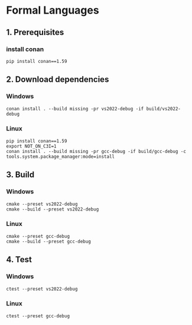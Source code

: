 # Formal Languages

## 1. Prerequisites

### install conan
````
pip install conan==1.59
````

## 2. Download dependencies

###  Windows
````
conan install . --build missing -pr vs2022-debug -if build/vs2022-debug
 ````
###  Linux
````
pip install conan==1.59
export NOT_ON_C3I=1
conan install . --build missing -pr gcc-debug -if build/gcc-debug -c  tools.system.package_manager:mode=install
 ````
## 3. Build
### Windows
````
cmake --preset vs2022-debug
cmake --build --preset vs2022-debug
````
### Linux
````
cmake --preset gcc-debug
cmake --build --preset gcc-debug
````
## 4. Test
### Windows
````
ctest --preset vs2022-debug
````
### Linux
````
ctest --preset gcc-debug
````
